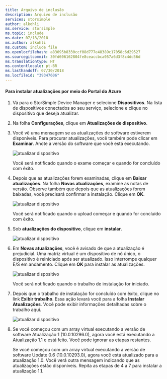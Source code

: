 ```yaml
---
title: Arquivo de inclusão
description: Arquivo de inclusão
services: storsimple
author: alkohli
ms.service: storsimple
ms.topic: include
ms.date: 07/18/2018
ms.author: alkohli
ms.custom: include file
ms.openlocfilehash: a83095b8330ccf08d777e48389c17058c6d29527
ms.sourcegitcommit: 30fd606162804fe8ceaccbca057a6d3f8c4dd56d
ms.translationtype: HT
ms.contentlocale: pt-BR
ms.lasthandoff: 07/30/2018
ms.locfileid: "39347606"
---
```

#### <a name="to-install-updates-via-the-azure-portal"></a>Para instalar atualizações por meio do Portal do Azure

1. Vá para o StorSimple Device Manager e selecione **Dispositivos**. Na lista de dispositivos conectados ao seu serviço, selecione e clique no dispositivo que deseja atualizar.

2. Na folha **Configurações**, clique em **Atualizações de dispositivo**.  

3. Você vê uma mensagem se as atualizações de software estiverem disponíveis. Para procurar atualizações, você também pode clicar em **Examinar**. Anote a versão do software que você está executando. 

    ![atualizar dispositivo](../includes/media/storsimple-virtual-array-install-update-via-portal-11/azupdate3m1.png)

    Você será notificado quando o exame começar e quando for concluído com êxito.
 
4. Depois que as atualizações forem examinadas, clique em **Baixar atualizações**. Na folha **Novas atualizações**, examine as notas de versão. Observe também que depois que as atualizações forem baixadas, você precisará confirmar a instalação. Clique em **OK**.

    ![atualizar dispositivo](../includes/media/storsimple-virtual-array-install-update-via-portal-11/azupdate6m.png)

    Você será notificado quando o upload começar e quando for concluído com êxito.

5. Sob **atualizações do dispositivo**, clique em **instalar**.

     ![atualizar dispositivo](../includes/media/storsimple-virtual-array-install-update-via-portal-11/azupdate11m1.png)

6. Em **Novas atualizações**, você é avisado de que a atualização é prejudicial. Uma matriz virtual é um dispositivo de nó único, o dispositivo é reiniciado após ser atualizado. Isso interrompe qualquer E/S em andamento. Clique em **OK** para instalar as atualizações.

    ![atualizar dispositivo](../includes/media/storsimple-virtual-array-install-update-via-portal-11/azupdate12m.png)

    Você será notificado quando o trabalho de instalação for iniciado.

7.  Depois que o trabalho de instalação for concluído com êxito, clique no link **Exibir trabalho**. Essa ação levará você para a folha **Instalar Atualizações**. Você pode exibir informações detalhadas sobre o trabalho aqui. 

    ![atualizar dispositivo](../includes/media/storsimple-virtual-array-install-update-via-portal-11/azupdate16m1.png)

8. Se você começou com um array virtual executando a versão de software Atualização 1 (10.0.10296.0), agora você está executando a Atualização 1.1 e está feito. Você pode ignorar as etapas restantes. 

    Se você começou com um array virtual executando a versão de software Update 0.6 (10.0.10293.0), agora você está atualizado para a atualização 1.0. Você verá outra mensagem indicando que as atualizações estão disponíveis. Repita as etapas de 4 a 7 para instalar a atualização 1.1.

    

